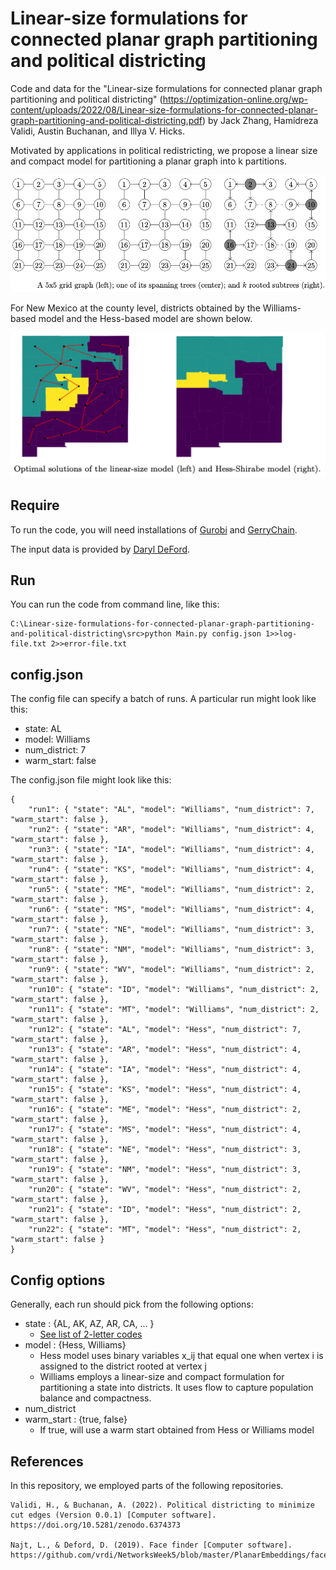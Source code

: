 # Linear-size formulations for connected planar graph partitioning and political districting

Code and data for the "Linear-size formulations for connected planar graph partitioning and political districting" (https://optimization-online.org/wp-content/uploads/2022/08/Linear-size-formulations-for-connected-planar-graph-partitioning-and-political-districting.pdf) by Jack Zhang, Hamidreza Validi, Austin Buchanan, and Illya V. Hicks.

Motivated by applications in political redistricting, we propose a linear size and compact model for partitioning a planar graph into k partitions. 


  
![Figure 1](readme_images/trees.png?raw=true "Input graph")


For New Mexico at the county level, districts obtained by the Williams-based model and the Hess-based model are shown below. 

![Figure 1](readme_images/NM_Will_Hess.png?raw=true "NM")

## Require
To run the code, you will need installations of [Gurobi](https://www.gurobi.com/) and [GerryChain](https://gerrychain.readthedocs.io/en/latest/).

The input data is provided by [Daryl DeFord](https://www.math.wsu.edu/faculty/ddeford/).

## Run
You can run the code from command line, like this:

```
C:\Linear-size-formulations-for-connected-planar-graph-partitioning-and-political-districting\src>python Main.py config.json 1>>log-file.txt 2>>error-file.txt
```

## config.json
The config file can specify a batch of runs. A particular run might look like this:
* state: AL
* model: Williams
* num_district: 7
* warm_start: false

The config.json file might look like this:
```
{
    "run1": { "state": "AL", "model": "Williams", "num_district": 7, "warm_start": false },
    "run2": { "state": "AR", "model": "Williams", "num_district": 4, "warm_start": false },
    "run3": { "state": "IA", "model": "Williams", "num_district": 4, "warm_start": false },
    "run4": { "state": "KS", "model": "Williams", "num_district": 4, "warm_start": false },
    "run5": { "state": "ME", "model": "Williams", "num_district": 2, "warm_start": false },
    "run6": { "state": "MS", "model": "Williams", "num_district": 4, "warm_start": false },
    "run7": { "state": "NE", "model": "Williams", "num_district": 3, "warm_start": false },
    "run8": { "state": "NM", "model": "Williams", "num_district": 3, "warm_start": false },
    "run9": { "state": "WV", "model": "Williams", "num_district": 2, "warm_start": false },
    "run10": { "state": "ID", "model": "Williams", "num_district": 2, "warm_start": false },
    "run11": { "state": "MT", "model": "Williams", "num_district": 2, "warm_start": false },
    "run12": { "state": "AL", "model": "Hess", "num_district": 7, "warm_start": false },
    "run13": { "state": "AR", "model": "Hess", "num_district": 4, "warm_start": false },
    "run14": { "state": "IA", "model": "Hess", "num_district": 4, "warm_start": false },
    "run15": { "state": "KS", "model": "Hess", "num_district": 4, "warm_start": false },
    "run16": { "state": "ME", "model": "Hess", "num_district": 2, "warm_start": false },
    "run17": { "state": "MS", "model": "Hess", "num_district": 4, "warm_start": false },
    "run18": { "state": "NE", "model": "Hess", "num_district": 3, "warm_start": false },
    "run19": { "state": "NM", "model": "Hess", "num_district": 3, "warm_start": false },
    "run20": { "state": "WV", "model": "Hess", "num_district": 2, "warm_start": false },
    "run21": { "state": "ID", "model": "Hess", "num_district": 2, "warm_start": false },
    "run22": { "state": "MT", "model": "Hess", "num_district": 2, "warm_start": false }
}
```

## Config options
Generally, each run should pick from the following options:
* state : {AL, AK, AZ, AR, CA, ... } 
  * [See list of 2-letter codes](https://en.wikipedia.org/wiki/List_of_U.S._state_and_territory_abbreviations)
* model : {Hess, Williams} 
  * Hess model uses binary variables x_ij that equal one when vertex i is assigned to the district rooted at vertex j
  * Williams employs a linear-size and compact formulation for partitioning a state into districts. It uses flow to capture population balance and compactness.
* num_district
* warm_start : {true, false}
  * If true, will use a warm start obtained from Hess or Williams model
  
## References
In this repository, we employed parts of the following repositories. 

```
Validi, H., & Buchanan, A. (2022). Political districting to minimize cut edges (Version 0.0.1) [Computer software]. https://doi.org/10.5281/zenodo.6374373

Najt, L., & Deford, D. (2019). Face finder [Computer software]. https://github.com/vrdi/NetworksWeek5/blob/master/PlanarEmbeddings/face_finder.py
```



